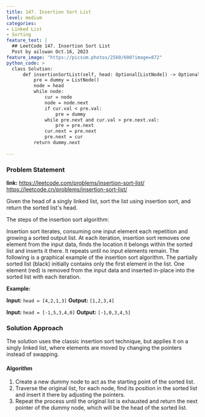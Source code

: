 ```yaml
---
title: 147. Insertion Sort List
level: medium
categories:
- Linked List
- Sorting
feature_text: |
  ## LeetCode 147. Insertion Sort List
  Post by ailswan Oct.16, 2023
feature_image: "https://picsum.photos/2560/600?image=872"
python_code: >
  class Solution:
      def insertionSortList(self, head: Optional[ListNode]) -> Optional[ListNode]:
          pre = dummy = ListNode()
          node = head
          while node:
              cur = node
              node = node.next
              if cur.val < pre.val:
                  pre = dummy
              while pre.next and cur.val > pre.next.val:
                  pre = pre.next
              cur.next = pre.next
              pre.next = cur
          return dummy.next
   
---
```


### Problem Statement
**link:**
https://leetcode.com/problems/insertion-sort-list/
https://leetcode.cn/problems/insertion-sort-list/
 
Given the head of a singly linked list, sort the list using insertion sort, and return the sorted list's head.

The steps of the insertion sort algorithm:

Insertion sort iterates, consuming one input element each repetition and growing a sorted output list.
At each iteration, insertion sort removes one element from the input data, finds the location it belongs within the sorted list and inserts it there.
It repeats until no input elements remain.
The following is a graphical example of the insertion sort algorithm. The partially sorted list (black) initially contains only the first element in the list. One element (red) is removed from the input data and inserted in-place into the sorted list with each iteration.


**Example:**

**Input:** `head = [4,2,1,3]`
**Output:** `[1,2,3,4]`
 
**Input:** `head = [-1,5,3,4,0]`
**Output:** `[-1,0,3,4,5]`
 

### Solution Approach
The solution uses the classic insertion sort technique, but applies it on a singly linked list, where elements are moved by changing the pointers instead of swapping.

#### Algorithm
1. Create a new dummy node to act as the starting point of the sorted list.
2. Traverse the original list, for each node, find its position in the sorted list and insert it there by adjusting the pointers.
3. Repeat the process until the original list is exhausted and return the next pointer of the dummy node, which will be the head of the sorted list.